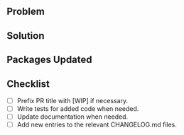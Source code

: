 <!-- Please write an overview description of the problem -->
## Problem

<!-- Please write an overview description of the solution -->
## Solution

<!-- What packages did you update? How were they changed? -->
## Packages Updated

<!-- Make sure that all of the points below are checked -->
## Checklist

- [ ] Prefix PR title with [WIP] if necessary.
- [ ] Write tests for added code when needed.
- [ ] Update documentation when needed.
- [ ] Add new entries to the relevant CHANGELOG.md files.
